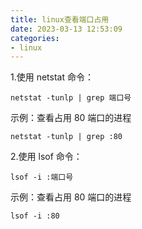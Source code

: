 ```yaml
---
title: linux查看端口占用
date: 2023-03-13 12:53:09
categories:
- linux
---
```

1.使用 netstat 命令：

```shell
netstat -tunlp | grep 端口号
```

示例：查看占用 80 端口的进程

```shell
netstat -tunlp | grep :80
```

2.使用 lsof 命令：

```shell
lsof -i :端口号
```

示例：查看占用 80 端口的进程

```shell
lsof -i :80
```